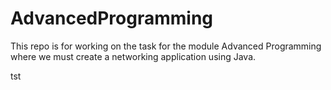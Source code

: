 # AdvancedProgramming
This repo is for working on the task for the module Advanced Programming where we must create a networking application using Java.

tst
